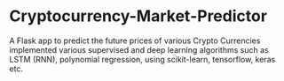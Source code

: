 # Cryptocurrency-Market-Predictor
A Flask app to predict the future prices of various Crypto Currencies implemented various supervised and deep learning algorithms such as LSTM (RNN), polynomial regression, using scikit-learn, tensorflow, keras etc. 

